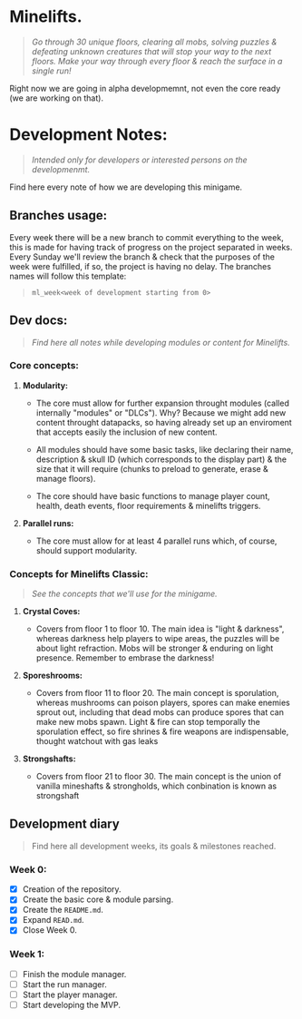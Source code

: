 # Minelifts.
> *Go through 30 unique floors, clearing all mobs, solving puzzles & defeating unknown creatures that will stop your way to the next floors. Make your way through every floor & reach the surface in a single run!*

Right now we are going in alpha developmemnt, not even the core ready (we are working on that).

# Development Notes:
> *Intended only for developers or interested persons on the developmenmt.*

Find here every note of how we are developing this minigame.

## Branches usage:

Every week there will be a new branch to commit everything to the week, this is made for having track of progress on the project separated in weeks. Every Sunday we'll review the branch & check that the purposes of the week were fulfilled, if so, the project is having no delay. The branches names will follow this template:

> `ml_week<week of development starting from 0>`


## Dev docs:
> *Find here all notes while developing modules or content for Minelifts.*

### Core concepts:

1. **Modularity:**
   - The core must allow for further expansion throught modules (called internally "modules" or "DLCs"). Why? Because we might add new content throught datapacks, so having already set up an enviroment that accepts easily the inclusion of new content.

   - All modules should have some basic tasks, like declaring their name, description & skull ID (which corresponds to the display part) & the size that it will require (chunks to preload to generate, erase & manage floors).

   - The core should have basic functions to manage player count, health, death events, floor requirements & minelifts triggers.

2. **Parallel runs:**
   - The core must allow for at least 4 parallel runs which, of course, should support modularity.


### Concepts for Minelifts Classic:
> *See the concepts that we'll use for the minigame.*

1. **Crystal Coves:**
   - Covers from floor 1 to floor 10. The main idea is "light & darkness", whereas darkness help players to wipe areas, the puzzles will be about light refraction. Mobs will be stronger & enduring on light presence. Remember to embrase the darkness!

2. **Sporeshrooms:**
   - Covers from floor 11 to floor 20. The main concept is sporulation, whereas mushrooms can poison players, spores can make enemies sprout out, including that dead mobs can produce spores that can make new mobs spawn. Light & fire can stop temporally the sporulation effect, so fire shrines & fire weapons are indispensable, thought watchout with gas leaks 

3. **Strongshafts:**
   - Covers from floor 21 to floor 30. The main concept is the union of vanilla mineshafts & strongholds, which conbination is known as strongshaft


## Development diary
> Find here all development weeks, its goals & milestones reached.

### Week 0:
- [X] Creation of the repository.
- [X] Create the basic core & module parsing.
- [X] Create the `README.md`.
- [x] Expand `READ.md`.
- [X] Close Week 0.

### Week 1:
- [ ] Finish the module manager.
- [ ] Start the run manager.
- [ ] Start the player manager.
- [ ] Start developing the MVP.
